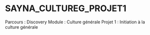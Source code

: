 # SAYNA_CULTUREG_PROJET1
Parcours : Discovery
Module : Culture générale
Projet 1 : Initiation à la culture générale
